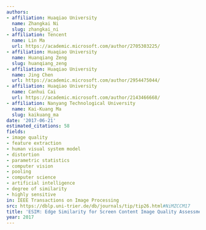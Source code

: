 ```yaml
---
authors:
- affiliation: Huaqiao University
  name: Zhangkai Ni
  slug: zhangkai_ni
- affiliation: Tencent
  name: Lin Ma
  url: https://academic.microsoft.com/author/2705303225/
- affiliation: Huaqiao University
  name: Huanqiang Zeng
  slug: huanqiang_zeng
- affiliation: Huaqiao University
  name: Jing Chen
  url: https://academic.microsoft.com/author/2954475044/
- affiliation: Huaqiao University
  name: Canhui Cai
  url: https://academic.microsoft.com/author/2143466668/
- affiliation: Nanyang Technological University
  name: Kai-Kuang Ma
  slug: kaikuang_ma
date: '2017-06-21'
estimated_citations: 58
fields:
- image quality
- feature extraction
- human visual system model
- distortion
- parametric statistics
- computer vision
- pooling
- computer science
- artificial intelligence
- degree of similarity
- highly sensitive
in: IEEE Transactions on Image Processing
src: https://dblp.uni-trier.de/db/journals/tip/tip26.html#NiMZCCM17
title: 'ESIM: Edge Similarity for Screen Content Image Quality Assessment'
year: 2017
---
```

